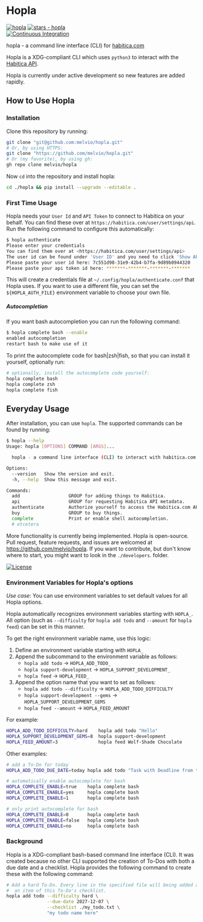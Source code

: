 # Hopla

[![hopla](https://img.shields.io/static/v1?label=melvio&message=hopla&color=blue&logo=github)](https://github.com/melvio/hopla)
[![stars - hopla](https://img.shields.io/github/stars/melvio/hopla?style=social)](https://github.com/melvio/hopla)      
[![Continuous Integration](https://github.com/melvio/hopla/actions/workflows/ci-lint-and-test.yml/badge.svg)](https://github.com/melvio/hopla/actions/workflows/ci-lint-and-test.yml)

hopla - a command line interface (CLI) for [habitica.com](https://habitica.com)

Hopla is a XDG-compliant CLI which uses `python3` to interact with
the [Habitica API](https://habitica.com/apidoc/).

Hopla is currently under active development so new features are added rapidly.

## How to Use Hopla

### Installation

Clone this repository by running:

```bash
git clone "git@github.com:melvio/hopla.git"
# Or, by using HTTPS:
git clone "https://github.com/melvio/hopla.git"
# Or (my favorite), by using gh:
gh repo clone melvio/hopla
```

Now `cd` into the repository and install hopla:

```bash
cd ./hopla && pip install --upgrade --editable .
```

### First Time Usage

Hopla needs your `User Id` and `API Token` to connect to Habitica on your behalf. You can find
these over at `https://habitica.com/user/settings/api`. Run the following command to configure this
automatically:

```bash
$ hopla authenticate 
Please enter your credentials
You can find them over at <https://habitica.com/user/settings/api> 
The user id can be found under 'User ID' and you need to click 'Show API Token'
Please paste your user id here: 7c551d98-31e9-42b4-b7fa-9d89b0944320
Please paste your api token id here: *******-*******-*******-*******
```

This will create a credentials file at `~/.config/hopla/authenticate.conf` that Hopla uses. 
If you want to use a different file, you can set the `${HOPLA_AUTH_FILE}` environment 
variable to choose your own file.

##### Autocompletion

If you want bash autocompletion you can run the following command:

```bash
$ hopla complete bash --enable
enabled autocompletion
restart bash to make use of it
```

To print the autocomplete code for bash|zsh|fish, so that you can install it yourself, optionally
run:

```bash
# optionally, install the autocomplete code yourself:
hopla complete bash
hopla complete zsh
hopla complete fish
```

## Everyday Usage

After installation, you can use `hopla`. The supported commands can be found by running:

```bash
$ hopla --help
Usage: hopla [OPTIONS] COMMAND [ARGS]...

  hopla - a command line interface (CLI) to interact with habitica.com

Options:
  --version   Show the version and exit.
  -h, --help  Show this message and exit.

Commands:
  add                  GROUP for adding things to Habitica.
  api                  GROUP for requesting Habitica API metadata.
  authenticate         Authorize yourself to access the Habitica.com API.
  buy                  GROUP to buy things.
  complete             Print or enable shell autocompletion.
  # etcetera
```

More functionality is currently being implemented. Hopla is open-source. Pull request, feature
requests, and issues are welcomed at <https://github.com/melvio/hopla>. If you want to contribute,
but don't know where to start, you might want to look in the `./developers`. folder.

[![License](https://img.shields.io/badge/License-apache--2.0-blue)](#license)

### Environment Variables for Hopla's options

*Use case*: You can use environment variables to set default values for all Hopla options. 

Hopla automatically recognizes environment variables starting with `HOPLA_`. All option (such
as `--difficulty` for `hopla add todo` and `--amount` for `hopla feed`) can be set in this manner.

To get the right environment variable name, use this logic:
1. Define an environment variable starting with `HOPLA_`
2. Append the subcommand to the environment variable as follows:
    * `hopla add todo` -> `HOPLA_ADD_TODO_`
    * `hopla support-development` -> `HOPLA_SUPPORT_DEVELOPMENT_`
    * `hopla feed` -> `HOPLA_FEED_`
3. Append the option name that you want to set as follows:
    * `hopla add todo --difficulty` -> `HOPLA_ADD_TODO_DIFFICULTY`
    * `hopla support-development --gems` -> `HOPLA_SUPPORT_DEVELOPMENT_GEMS`
    * `hopla feed --amount` -> `HOPLA_FEED_AMOUNT`

For example:

```bash
HOPLA_ADD_TODO_DIFFICULTY=hard    hopla add todo "Hello"
HOPLA_SUPPORT_DEVELOPMENT_GEMS=8  hopla support-development
HOPLA_FEED_AMOUNT=3               hopla feed Wolf-Shade Chocolate
````

Other examples:

```bash
# add a To-Do for today
HOPLA_ADD_TODO_DUE_DATE=today hopla add todo "Task with Deadline from today"

# automatically enable autocomplete for bash 
HOPLA_COMPLETE_ENABLE=true    hopla complete bash
HOPLA_COMPLETE_ENABLE=yes     hopla complete bash
HOPLA_COMPLETE_ENABLE=1       hopla complete bash

# only print autocomplete for bash
HOPLA_COMPLETE_ENABLE=0       hopla complete bash   
HOPLA_COMPLETE_ENABLE=false   hopla complete bash   
HOPLA_COMPLETE_ENABLE=no      hopla complete bash   
```

### Background

Hopla is a XDG-compliant bash-based command line interface (CLI). It was created because no other
CLI supported the creation of To-Dos with both a due date and a checklist. Hopla provides the
following command to create these with the following command:

```bash
# Add a hard To-Do. Every line in the specified file will being added as
#  an item of this To-Do's checklist.
hopla add todo --difficulty hard \
               --due-date 2027-12-07 \
               --checklist ./my_todo.txt \
               "my todo name here"
```






